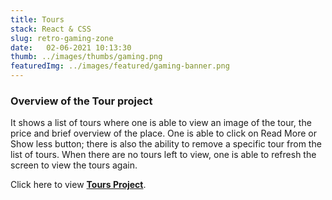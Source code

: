 ```yaml
---
title: Tours
stack: React & CSS
slug: retro-gaming-zone
date:   02-06-2021 10:13:30
thumb: ../images/thumbs/gaming.png
featuredImg: ../images/featured/gaming-banner.png
---
```



### Overview of the Tour project
It shows a list of tours where one is able to view an image of the tour, the price and brief overview of the place. One is able to click on Read More or Show less button; there is also the ability to remove a specific tour from the list of tours. When there are no tours left to view, one is able to refresh the screen to view the tours again. 

Click here to view **[Tours Project](https://tours-react-2.netlify.app/)**.


